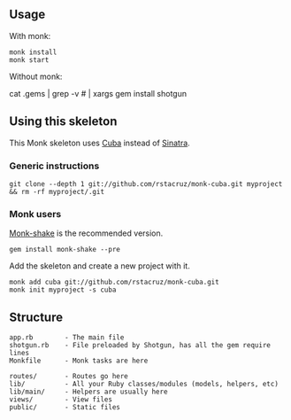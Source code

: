 Usage
-----

With monk:

    monk install
    monk start

Without monk:

   cat .gems | grep -v \# | xargs gem install
   shotgun

Using this skeleton
-------------------

This Monk skeleton uses [Cuba](http://github.com/soveran/cuba.git) instead of [Sinatra](http://www.sinatrarb.com).

### Generic instructions

    git clone --depth 1 git://github.com/rstacruz/monk-cuba.git myproject && rm -rf myproject/.git

### Monk users

[Monk-shake](http://github.com/rstacruz/monk-shake) is the recommended version.

    gem install monk-shake --pre

Add the skeleton and create a new project with it.

    monk add cuba git://github.com/rstacruz/monk-cuba.git
    monk init myproject -s cuba

Structure
---------

    app.rb        - The main file
    shotgun.rb    - File preloaded by Shotgun, has all the gem require lines
    Monkfile      - Monk tasks are here

    routes/       - Routes go here
    lib/          - All your Ruby classes/modules (models, helpers, etc)
    lib/main/     - Helpers are usually here
    views/        - View files
    public/       - Static files
